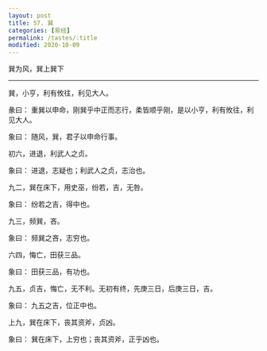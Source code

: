 ```yaml
---
layout: post
title: 57. 巽
categories: [易经]
permalink: /tastes/:title
modified: 2020-10-09
---
```


巽为风，巽上巽下

---

巽，小亨，利有攸往，利见大人。

彖曰： 重巽以申命，刚巽乎中正而志行，柔皆顺乎刚，是以小亨，利有攸往，利见大人。

象曰： 随风，巽，君子以申命行事。

初六，进退，利武人之贞。

象曰： 进退，志疑也；利武人之贞，志治也。

九二，巽在床下，用史巫，纷若，吉，无咎。

象曰： 纷若之吉，得中也。

九三，频巽，吝。

象曰： 频巽之吝，志穷也。

六四，悔亡，田获三品。

象曰： 田获三品，有功也。

九五，贞吉，悔亡，无不利。无初有终，先庚三日，后庚三日，吉。

象曰： 九五之吉，位正中也。

上九，巽在床下，丧其资斧，贞凶。

象曰： 巽在床下，上穷也；丧其资斧，正乎凶也。
